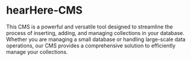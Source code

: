 # hearHere-CMS
This CMS is a powerful and versatile tool designed to streamline the process of inserting, adding, and managing collections in your database. Whether you are managing a small database or handling large-scale data operations, our CMS provides a comprehensive solution to efficiently manage your collections.
